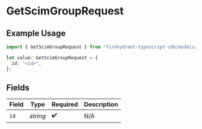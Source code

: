# GetScimGroupRequest

## Example Usage

```typescript
import { GetScimGroupRequest } from "firehydrant-typescript-sdk/models/operations";

let value: GetScimGroupRequest = {
  id: "<id>",
};
```

## Fields

| Field              | Type               | Required           | Description        |
| ------------------ | ------------------ | ------------------ | ------------------ |
| `id`               | *string*           | :heavy_check_mark: | N/A                |